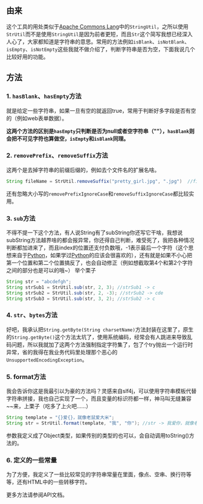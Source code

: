 ## 由来

这个工具的用处类似于[Apache Commons Lang](http://commons.apache.org/)中的`StringUtil`，之所以使用`StrUtil`而不是使用`StringUtil`是因为前者更短，而且`Str`这个简写我想已经深入人心了，大家都知道是字符串的意思。常用的方法例如`isBlank`、`isNotBlank`、`isEmpty`、`isNotEmpty`这些我就不做介绍了，判断字符串是否为空，下面我说几个比较好用的功能。

## 方法

### 1. `hasBlank`、`hasEmpty`方法
就是给定一些字符串，如果一旦有空的就返回true，常用于判断好多字段是否有空的（例如web表单数据）。

**这两个方法的区别是`hasEmpty`只判断是否为null或者空字符串（""），`hasBlank`则会把不可见字符也算做空，`isEmpty`和`isBlank`同理。**

### 2. `removePrefix`、`removeSuffix`方法
这两个是去掉字符串的前缀后缀的，例如去个文件名的扩展名啥。

```Java
String fileName = StrUtil.removeSuffix("pretty_girl.jpg", ".jpg")  //fileName -> pretty_girl
```
还有忽略大小写的`removePrefixIgnoreCase`和`removeSuffixIgnoreCase`都比较实用。

### 3. `sub`方法
不得不提一下这个方法，有人说String有了subString你还写它干啥，我想说subString方法越界啥的都会报异常，你还得自己判断，难受死了，我把各种情况判断都加进来了，而且index的位置还支付负数哦，-1表示最后一个字符（这个思想来自于[Python](https://www.python.org/)，如果学过[Python](https://www.python.org/)的应该会很喜欢的），还有就是如果不小心把第一个位置和第二个位置搞反了，也会自动修正（例如想截取第4个和第2个字符之间的部分也是可以的哦~）
举个栗子

```Java
String str = "abcdefgh";
String strSub1 = StrUtil.sub(str, 2, 3); //strSub1 -> c
String strSub2 = StrUtil.sub(str, 2, -3); //strSub2 -> cde
String strSub3 = StrUtil.sub(str, 3, 2); //strSub2 -> c
```

### 4. `str`、`bytes`方法
好吧，我承认把`String.getByte(String charsetName)`方法封装在这里了，原生的`String.getByte()`这个方法太坑了，使用系统编码，经常会有人跳进来导致乱码问题，所以我就加了这两个方法强制指定字符集了，包了个try抛出一个运行时异常，省的我得在我业务代码里处理那个恶心的`UnsupportedEncodingException`。

### 5. format方法
我会告诉你这是我最引以为豪的方法吗？灵感来自slf4j，可以使用字符串模板代替字符串拼接，我也自己实现了一个，而且变量的标识符都一样，神马叫无缝兼容~~来，上栗子（吃多了上火吧……）
````Java
String template = "{}爱{}，就像老鼠爱大米";
String str = StrUtil.format(template, "我", "你"); //str -> 我爱你，就像老鼠爱大米
````
参数我定义成了Object类型，如果传别的类型的也可以，会自动调用toString()方法的。

### 6. 定义的一些常量
为了方便，我定义了一些比较常见的字符串常量在里面，像点、空串、换行符等等，还有HTML中的一些转移字符。

更多方法请参阅API文档。